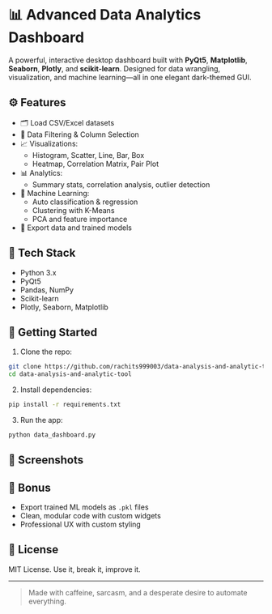 
# 📊 Advanced Data Analytics Dashboard

A powerful, interactive desktop dashboard built with **PyQt5**, **Matplotlib**, **Seaborn**, **Plotly**, and **scikit-learn**. Designed for data wrangling, visualization, and machine learning—all in one elegant dark-themed GUI.

## ⚙ Features

- 🗂 Load CSV/Excel datasets
- 🧹 Data Filtering & Column Selection
- 📈 Visualizations:
  - Histogram, Scatter, Line, Bar, Box
  - Heatmap, Correlation Matrix, Pair Plot
- 📊 Analytics:
  - Summary stats, correlation analysis, outlier detection
- 🤖 Machine Learning:
  - Auto classification & regression
  - Clustering with K-Means
  - PCA and feature importance
- 💾 Export data and trained models

## 🔧 Tech Stack

- Python 3.x
- PyQt5
- Pandas, NumPy
- Scikit-learn
- Plotly, Seaborn, Matplotlib

## 🚀 Getting Started

1. Clone the repo:

```bash
git clone https://github.com/rachits999003/data-analysis-and-analytic-tool.git
cd data-analysis-and-analytic-tool
```

2. Install dependencies:

```bash
pip install -r requirements.txt
```

3. Run the app:

```bash
python data_dashboard.py
```

## 📸 Screenshots

<!-- Replace these with actual images -->
<!--![Dashboard Home](screenshots/dashboard_home.png)
![Visualization Tab](screenshots/visualizations.png)
![Machine Learning](screenshots/ml_results.png)-->

## 🧠 Bonus

- Export trained ML models as `.pkl` files
- Clean, modular code with custom widgets
- Professional UX with custom styling

## 📜 License

MIT License. Use it, break it, improve it.

---

> Made with caffeine, sarcasm, and a desperate desire to automate everything.
